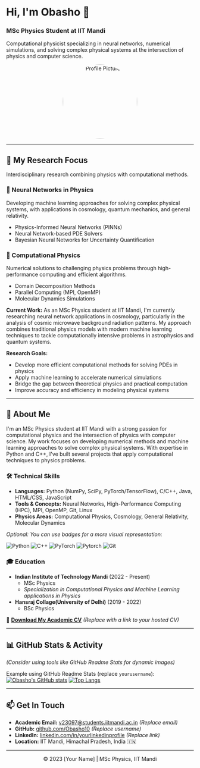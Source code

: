 # Hi, I'm Obasho 👋

### MSc Physics Student at IIT Mandi

Computational physicist specializing in neural networks, numerical simulations, and solving complex physical systems at the intersection of physics and computer science.

<p align="center">
  <img src="https://avatars.githubusercontent.com/u/Obasho10?v=4" alt="Profile Picture" width="200" height="200" style="border-radius:50%;"> 
  <!-- Replace 'youruserid' with your actual GitHub user ID -->
</p>

---

## 🔭 My Research Focus

Interdisciplinary research combining physics with computational methods.

### 🧠 Neural Networks in Physics
Developing machine learning approaches for solving complex physical systems, with applications in cosmology, quantum mechanics, and general relativity.
*   Physics-Informed Neural Networks (PINNs)
*   Neural Network-based PDE Solvers
*   Bayesian Neural Networks for Uncertainty Quantification

### 🔬 Computational Physics
Numerical solutions to challenging physics problems through high-performance computing and efficient algorithms.
*   Domain Decomposition Methods
*   Parallel Computing (MPI, OpenMP)
*   Molecular Dynamics Simulations

**Current Work:** As an MSc Physics student at IIT Mandi, I'm currently researching neural network applications in cosmology, particularly in the analysis of cosmic microwave background radiation patterns. My approach combines traditional physics models with modern machine learning techniques to tackle computationally intensive problems in astrophysics and quantum systems.

**Research Goals:**
*   Develop more efficient computational methods for solving PDEs in physics
*   Apply machine learning to accelerate numerical simulations
*   Bridge the gap between theoretical physics and practical computation
*   Improve accuracy and efficiency in modeling physical systems

---

## 🌱 About Me

I'm an MSc Physics student at IIT Mandi with a strong passion for computational physics and the intersection of physics with computer science. My work focuses on developing numerical methods and machine learning approaches to solve complex physical systems. With expertise in Python and C++, I've built several projects that apply computational techniques to physics problems.

### 🛠️ Technical Skills

*   **Languages:** Python (NumPy, SciPy, PyTorch/TensorFlow), C/C++, Java, HTML/CSS, JavaScript
*   **Tools & Concepts:** Neural Networks, High-Performance Computing (HPC), MPI, OpenMP, Git, Linux
*   **Physics Areas:** Computational Physics, Cosmology, General Relativity, Molecular Dynamics

*Optional: You can use badges for a more visual representation:*
<p>
  <img src="https://img.shields.io/badge/Python-3776AB?style=for-the-badge&logo=python&logoColor=white" alt="Python"/>
  <img src="https://img.shields.io/badge/C%2B%2B-00599C?style=for-the-badge&logo=c%2B%2B&logoColor=white" alt="C++"/>
  <img src="https://img.shields.io/badge/PyTorch-EE4C2C?style=for-the-badge&logo=pytorch&logoColor=white" alt="PyTorch"/>
  <img src="https://img.shields.io/badge/TensorFlow-FF6F00?style=for-the-badge&logo=Pytorch&logoColor=white" alt="Pytorch"/>
  <img src="https://img.shields.io/badge/Git-F05032?style=for-the-badge&logo=git&logoColor=white" alt="Git"/>
  <!-- Add more badges from shields.io as needed -->
</p>

### 🎓 Education

*   **Indian Institute of Technology Mandi** (2022 - Present)
    *   MSc Physics
    *   *Specialization in Computational Physics and Machine Learning applications in Physics*
*   **Hansraj Collage(University of Delhi)** (2019 - 2022)
    *   BSc Physics

📄 **[Download My Academic CV](link-to-your-cv.pdf)** *(Replace with a link to your hosted CV)*

---

## 📊 GitHub Stats & Activity

*(Consider using tools like GitHub Readme Stats for dynamic images)*

Example using GitHub Readme Stats (replace `yourusername`):
[![Obasho's GitHub stats](https://github-readme-stats.vercel.app/api?username=Obasho10&show_icons=true&theme=radical)](https://github.com/anuraghazra/github-readme-stats)
[![Top Langs](https://github-readme-stats.vercel.app/api/top-langs/?username=Obaho10&layout=compact&theme=radical)](https://github.com/anuraghazra/github-readme-stats)

---


## 📫 Get In Touch

*   **Academic Email:** [v23097@students.iitmandi.ac.in](mailto:your.email@students.iitmandi.ac.in) *(Replace email)*
*   **GitHub:** [github.com/Obasho10](https://github.com/yourusername) *(Replace username)*
*   **LinkedIn:** [linkedin.com/in/yourlinkedinprofile](https://linkedin.com/in/yourlinkedinprofile) *(Replace link)*
*   **Location:** IIT Mandi, Himachal Pradesh, India 🇮🇳

<!-- Optional: Add links to Google Scholar, ResearchGate etc. -->
<!-- <a href="link-to-google-scholar"><img src="https://img.shields.io/badge/Google_Scholar-4285F4?style=for-the-badge&logo=google-scholar&logoColor=white"></a> -->
<!-- <a href="link-to-researchgate"><img src="https://img.shields.io/badge/ResearchGate-00CCBB?style=for-the-badge&logo=researchgate&logoColor=white"></a> -->

---
<p align="center">
  © 2023 [Your Name] | MSc Physics, IIT Mandi
</p>
